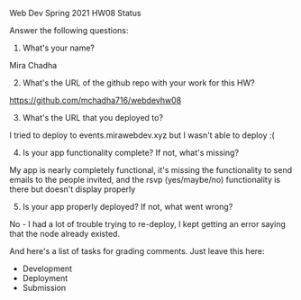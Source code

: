 
Web Dev Spring 2021 HW08 Status

Answer the following questions:


1. What's your name?

Mira Chadha

2. What's the URL of the github repo with your work for this HW?

https://github.com/mchadha716/webdevhw08

3. What's the URL that you deployed to?

I tried to deploy to events.mirawebdev.xyz but I wasn't able to deploy :(

4. Is your app functionality complete? If not, what's missing?

My app is nearly completely functional, it's missing the functionality to send emails to the people invited, and the rsvp (yes/maybe/no) functionality is there but doesn't display properly

5. Is your app properly deployed? If not, what went wrong?

No - I had a lot of trouble trying to re-deploy, I kept getting an error saying that the node already existed. 



And here's a list of tasks for grading comments. Just leave this here:
 - Development
 - Deployment
 - Submission
